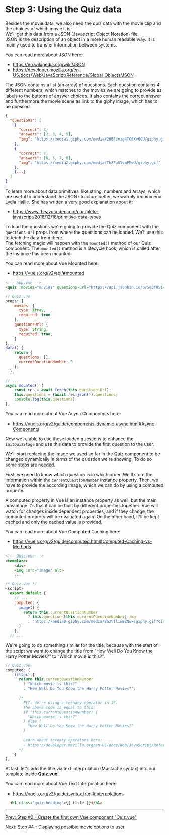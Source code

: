 # Step 3: Using the Quiz data

Besides the movie data, we also need the quiz data with the movie clip and the choices of which movie it is.  
We'll get this data from a JSON (Javascript Object Notation) file.  
JSON is the description of an object in a more human readable way. It is mainly used to transfer information between systems.

You can read more about JSON here:  
- https://en.wikipedia.org/wiki/JSON
- https://developer.mozilla.org/en-US/docs/Web/JavaScript/Reference/Global_Objects/JSON

The JSON contains a list (an array) of questions. Each question contains 4 different numbers, which matches to the movies we are going to provide as labels to the buttons of answer choices. It also contains the correct answer and furthermore the movie scene as link to the giphy image, which has to be guessed.


```json
{
  "questions": [
    {
      "correct": 3,
      "answers": [2, 3, 4, 5],
      "img": "https://media1.giphy.com/media/26BRzozg4TCBXv6QU/giphy.gif"
    },
    {
      "correct": 7,
      "answers": [6, 5, 7, 8],
      "img": "https://media2.giphy.com/media/Th8FaGYsmPMwU/giphy.gif"
    },
    {...}
  ]
}
```

To learn more about data primitives, like string, numbers and arrays, which are useful to understand the JSON structure better, we warmly recommend Lydia Hallie. She has written a very good explanation about it:
- https://www.theavocoder.com/complete-javascript/2018/12/18/primitive-data-types

To load the questions we're going to provide the Quiz component with the `questions-url` props from where the questions can be loaded. We'll use this to fetch the data from there.  
The fetching magic will happen with the `mounted()` method of our Quiz component. The `mounted()` method is a lifecycle hook, which is called after the instance has been mounted.

You can read more about Vue Mounted here:  
- https://vuejs.org/v2/api/#mounted

```html
<!-- App.vue -->
<quiz :movies="movies" questions-url="https://api.jsonbin.io/b/5e3f0514f47af813bad11ac5"/>
```

```javascript
// Quiz.vue
props: {
    movies: {
      type: Array,
      required: true
    },
    questionsUrl: {
      type: String,
      required: true,
    }
},
data() {
    return {
      questions: [],
      currentQuestionNumber: 0
    };
  },

// ...
async mounted() {
    const res = await fetch(this.questionsUrl);
    this.questions = (await res.json()).questions;
    console.log(this.questions);
},
```

You can read more about Vue Async Components here:  
- https://vuejs.org/v2/guide/components-dynamic-async.html#Async-Components

Now we're able to use these loaded questions to enhance the `initQuizStage` and use this data to provide the first question to the user.

We'll start replacing the image we used so far in the Quiz component to be changed dynamically in terms of the question we're showing. To do so some steps are needed.  

First, we need to know which question is in which order. We'll store the information within the `currentQuestionNumber` instance property. Then, we have to provide the according image, which we can do by using a computed property.

A computed property in Vue is an instance property as well, but the main advantage it's that it can be built by different properties together. Vue will watch for changes inside dependent properties, and if they change, the computed property will be evaluated again. On the other hand, it'll be kept cached and only the cached value is provided.

You can read more about Vue Computed Caching here:  
- https://vuejs.org/v2/guide/computed.html#Computed-Caching-vs-Methods

```html
<!-- Quiz.vue -->
<template>
    <div>
    <img :src="image" alt>
    ...
```

```javascript
/* Quiz.vue */
<script>
  export default {
    // ...
    computed: {
      image() {
        return this.currentQuestionNumber
          ? this.questions[this.currentQuestionNumber].img
          : "https://media0.giphy.com/media/Bh3YfliwBZNwk/giphy.gif?cid=3640f6095c852266776c6f746fb2fc67";
      }
    },
  // ...
```

We're going to do something similar for the title, because with the start of the script we want to change the title from “How Well Do You Know the Harry Potter Movies?” to “Which movie is this?”.

```javascript
// Quiz.vue
computed: {
    title() {
      return this.currentQuestionNumber
        ? "Which movie is this?"
        : "How Well Do You Know the Harry Potter Movies?";

      /*
        FYI: We're using a ternary operator in JS.
        The above code is equal to this:
        if (this.currentQuestionNumber) { 
          "Which movie is this?"
        } else {
          "How Well Do You Know the Harry Potter Movies?"
        }
        
        Learn about ternary operators here:
        - https://developer.mozilla.org/en-US/docs/Web/JavaScript/Reference/Operators/Conditional_Operator
      */
    }
},
```

At last, let's add the title via text interpolation (Mustache syntax) into our template inside **Quiz.vue**.

You can read more about Vue Text Interpolation here:
- https://vuejs.org/v2/guide/syntax.html#Interpolations

```html
  <h1 class="quiz-heading">{{ title }}</h1>
```

---

[Prev: Step #2 - Create the first own Vue component "Quiz.vue"](step2.md)

[Next: Step #4 - Displaying possible movie options to user](step4.md)
